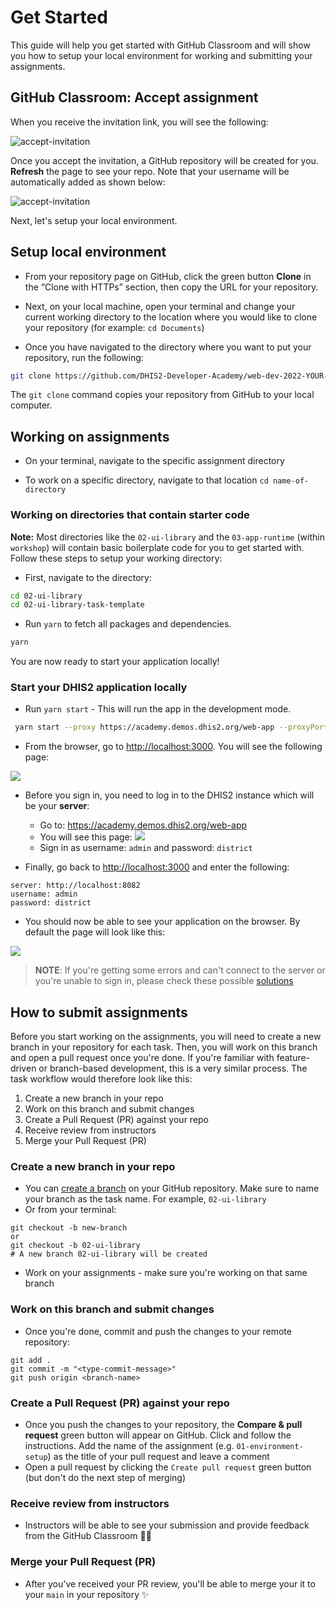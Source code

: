 # Get Started

This guide will help you get started with GitHub Classroom and will show you how to setup your local environment for working and submitting your assignments.

## GitHub Classroom: Accept assignment

When you receive the invitation link, you will see the following:

![accept-invitation](./assets/accept-invitation.png)

Once you accept the invitation, a GitHub repository will be created for you. **Refresh** the page to see your repo. Note that your username will be automatically added as shown below:

![accept-invitation](./assets/repo-student-name.png)

Next, let's setup your local environment.

##  Setup local environment

* From your repository page on GitHub, click the green button **Clone** in the “Clone with HTTPs” section, then copy the URL for your repository.

* Next, on your local machine, open your terminal and change your current working directory to the location where you would like to clone your repository (for example: `cd Documents`)

* Once you have navigated to the directory where you want to put your repository, run the following:

```sh
git clone https://github.com/DHIS2-Developer-Academy/web-dev-2022-YOUR-NAME.git
```

The `git clone` command copies your repository from GitHub to your local computer.

## Working on assignments

* On your terminal, navigate to the specific assignment directory

* To work on a specific directory, navigate to that location `cd name-of-directory`

### Working on directories that contain starter code

**Note:** Most directories like the `02-ui-library` and the `03-app-runtime` (within `workshop`) will contain basic boilerplate code for you to get started with. Follow these steps to setup your working directory:

* First, navigate to the directory:

```sh
cd 02-ui-library
cd 02-ui-library-task-template
```

* Run `yarn` to fetch all packages and dependencies.

```sh
yarn
```

You are now ready to start your application locally!

### Start your DHIS2 application locally

* Run `yarn start` - This will run the app in the development mode.

```sh
 yarn start --proxy https://academy.demos.dhis2.org/web-app --proxyPort 8082
```

* From the browser, go to [http://localhost:3000](http://localhost:3000). You will see the following page:

![](./assets/new-app-login-page.png)

* Before you sign in, you need to log in to the DHIS2 instance which will be your **server**:
  - Go to: https://academy.demos.dhis2.org/web-app
  - You will see this page:
![](./assets/image-of-login.png)
  - Sign in as username: `admin` and password: `district`

* Finally, go back to [http://localhost:3000](http://localhost:3000) and enter the following:

```
server: http://localhost:8082
username: admin
password: district
```

* You should now be able to see your application on the browser. By default the page will look like this:

![](./assets/new-app-login-success.png)

> **NOTE**: If you're getting some errors and can't connect to the server or you're unable to sign in, please check these possible [solutions](./DEBUG.md)

## How to submit assignments

Before you start working on the assignments, you will need to create a new branch in your repository for each task. Then, you will work on this branch and open a pull request once you're done. If you're familiar with feature-driven or branch-based development, this is a very similar process. The task workflow would therefore look like this:

1. Create a new branch in your repo
2. Work on this branch and submit changes
3. Create a Pull Request (PR) against your repo
4. Receive review from instructors
5. Merge your Pull Request (PR)

### Create a new branch in your repo

* You can [create a branch](https://docs.github.com/en/github/collaborating-with-issues-and-pull-requests/creating-and-deleting-branches-within-your-repository#creating-a-branch) on your GitHub repository. Make sure to name your branch as the task name. For example, `02-ui-library`
* Or from your terminal:

```
git checkout -b new-branch
or
git checkout -b 02-ui-library
# A new branch 02-ui-library will be created
```
* Work on your assignments - make sure you're working on that same branch

### Work on this branch and submit changes

* Once you're done, commit and push the changes to your remote repository:

```
git add .
git commit -m "<type-commit-message>"
git push origin <branch-name>
```

### Create a Pull Request (PR) against your repo

* Once you push the changes to your repository, the **Compare & pull request** green button will appear on GitHub. Click and follow the instructions. Add the name of the assignment (e.g. `01-environment-setup`) as the title of your pull request and leave a comment
* Open a pull request by clicking the `Create pull request` green button (but don't do the next step of merging)

### Receive review from instructors

* Instructors will be able to see your submission and provide feedback from the GitHub Classroom ✍🏽

### Merge your Pull Request (PR)

* After you've received your PR review, you'll be able to merge your it to your `main` in your repository ✨
